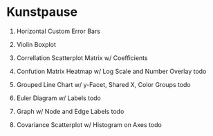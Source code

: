 # Kunstpause

1. Horizontal Custom Error Bars

2. Violin Boxplot

3. Correllation Scatterplot Matrix w/ Coefficients

4. Confution Matrix Heatmap w/ Log Scale and Number Overlay
todo

5. Grouped Line Chart w/ y-Facet, Shared X, Color Groups
todo

6. Euler Diagram w/ Labels
todo

7. Graph w/ Node and Edge Labels
todo

8. Covariance Scatterplot w/ Histogram on Axes
todo        
